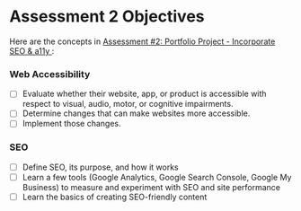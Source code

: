 # Assessment 2 Objectives

Here are the concepts in [Assessment #2: Portfolio Project - Incorporate SEO & a11y
](https://github.com/Techtonica/curriculum/blob/master/projects/portfolio/portfolio-webpage-2.md):

### Web Accessibility
- [ ] Evaluate whether their website, app, or product is accessible with respect to visual, audio, motor, or cognitive impairments.
- [ ] Determine changes that can make websites more accessible.
- [ ] Implement those changes.

### SEO
- [ ] Define SEO, its purpose, and how it works
- [ ] Learn a few tools (Google Analytics, Google Search Console, Google My Business) to measure and experiment with SEO and site performance
- [ ] Learn the basics of creating SEO-friendly content
